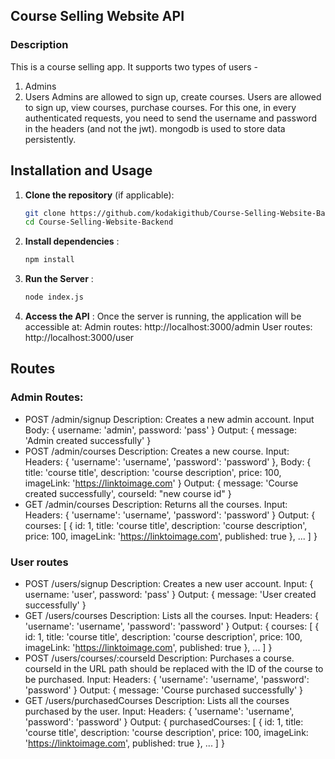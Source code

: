 ## Course Selling Website API

### Description
This is a course selling app. 
It supports two types of users - 
1. Admins
2. Users
Admins are allowed to sign up, create courses.
Users are allowed to sign up, view courses, purchase courses.
For this one, in every authenticated requests, you need to send the username and password in the headers (and not the jwt).
mongodb is used to store data persistently.

## Installation and Usage

1. **Clone the repository** (if applicable):
   ```bash
   git clone https://github.com/kodakigithub/Course-Selling-Website-Backend.git
   cd Course-Selling-Website-Backend
   
2. **Install dependencies** :
   ```bash
   npm install
3. **Run the Server** :
    ```bash
    node index.js
4. **Access the API** :
  Once the server is running, the application will be accessible at:
    Admin routes: http://localhost:3000/admin
    User routes: http://localhost:3000/user
   
## Routes
### Admin Routes:
- POST /admin/signup
  Description: Creates a new admin account.
  Input Body: { username: 'admin', password: 'pass' }
  Output: { message: 'Admin created successfully' }
- POST /admin/courses
  Description: Creates a new course.
  Input: Headers: { 'username': 'username', 'password': 'password' }, Body: { title: 'course title', description: 'course description', price: 100, imageLink: 'https://linktoimage.com' }
  Output: { message: 'Course created successfully', courseId: "new course id" }
- GET /admin/courses
  Description: Returns all the courses.
  Input: Headers: { 'username': 'username', 'password': 'password' }
  Output: { courses: [ { id: 1, title: 'course title', description: 'course description', price: 100, imageLink: 'https://linktoimage.com', published: true }, ... ] }
### User routes
- POST /users/signup
  Description: Creates a new user account.
  Input: { username: 'user', password: 'pass' }
  Output: { message: 'User created successfully' }
- GET /users/courses
  Description: Lists all the courses.
  Input: Headers: { 'username': 'username', 'password': 'password' }
  Output: { courses: [ { id: 1, title: 'course title', description: 'course description', price: 100, imageLink: 'https://linktoimage.com', published: true }, ... ] }
- POST /users/courses/:courseId
  Description: Purchases a course. courseId in the URL path should be replaced with the ID of the course to be purchased.
  Input: Headers: { 'username': 'username', 'password': 'password' }
  Output: { message: 'Course purchased successfully' }
- GET /users/purchasedCourses
  Description: Lists all the courses purchased by the user.
  Input: Headers: { 'username': 'username', 'password': 'password' }
  Output: { purchasedCourses: [ { id: 1, title: 'course title', description: 'course description', price: 100, imageLink: 'https://linktoimage.com', published: true }, ... ] }
